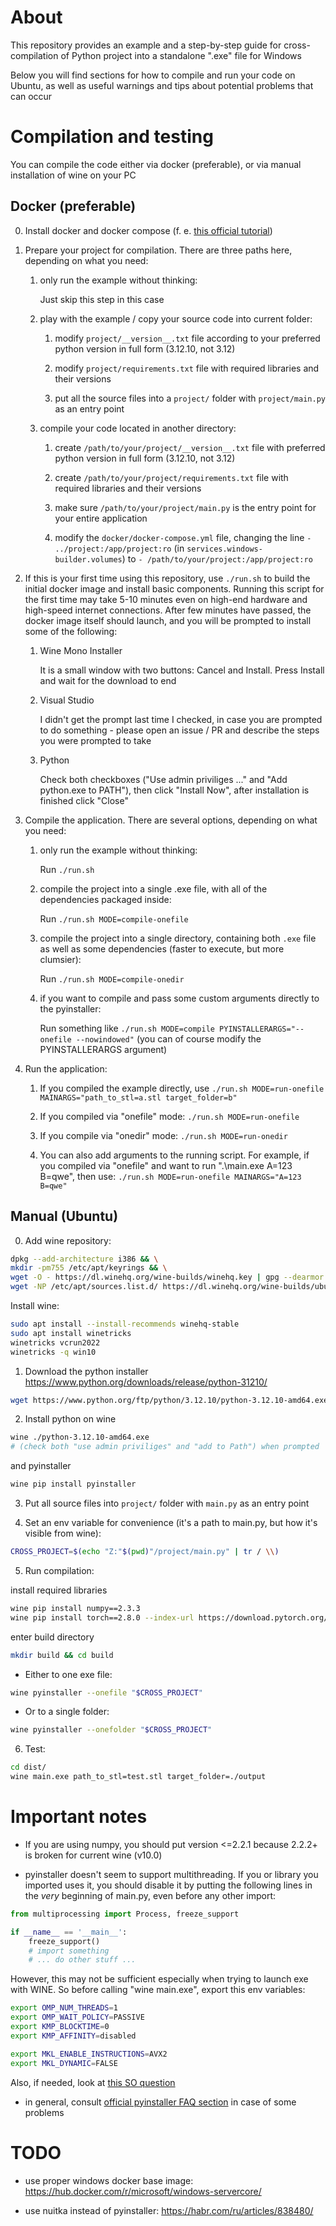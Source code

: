 # About

This repository provides an example and a step-by-step guide for cross-compilation of Python project into a standalone ".exe" file for Windows

Below you will find sections for how to compile and run your code on Ubuntu, as well as useful warnings and tips about potential problems that can occur



# Compilation and testing

You can compile the code either via docker (preferable), or via manual installation of wine on your PC

## Docker (preferable)

0) Install docker and docker compose (f. e. [this official tutorial](https://docs.docker.com/compose/install/))

1) Prepare your project for compilation. There are three paths here, depending on what you need:

    1) only run the example without thinking:

       Just skip this step in this case

    2) play with the example / copy your source code into current folder:

        1) modify `project/__version__.txt` file according to your preferred python version in full form (3.12.10, not 3.12)

        2) modify `project/requirements.txt` file with required libraries and their versions

        3) put all the source files into a `project/` folder with `project/main.py` as an entry point

    3) compile your code located in another directory:

        1) create `/path/to/your/project/__version__.txt` file with preferred python version in full form (3.12.10, not 3.12)

        2) create `/path/to/your/project/requirements.txt` file with required libraries and their versions

        3) make sure `/path/to/your/project/main.py` is the entry point for your entire application

        4) modify the `docker/docker-compose.yml` file, changing the line `- ../project:/app/project:ro` (in `services.windows-builder.volumes`) to `- /path/to/your/project:/app/project:ro`

2) If this is your first time using this repository, use `./run.sh` to build the initial docker image and install basic components. Running this script for the first time may take 5-10 minutes even on high-end hardware and high-speed internet connections. After few minutes have passed, the docker image itself should launch, and you will be prompted to install some of the following:

    1) Wine Mono Installer

       It is a small window with two buttons: Cancel and Install. Press Install and wait for the download to end

    2) Visual Studio

       I didn't get the prompt last time I checked, in case you are prompted to do something - please open an issue / PR and describe the steps you were prompted to take

    3) Python

       Check both checkboxes ("Use admin priviliges ..." and "Add python.exe to PATH"), then click "Install Now", after installation is finished click "Close"

3) Compile the application. There are several options, depending on what you need:

    1) only run the example without thinking:

       Run `./run.sh`

    2) compile the project into a single .exe file, with all of the dependencies packaged inside:

       Run `./run.sh MODE=compile-onefile`

    3) compile the project into a single directory, containing both `.exe` file as well as some dependencies (faster to execute, but more clumsier):

       Run `./run.sh MODE=compile-onedir`

    4) if you want to compile and pass some custom arguments directly to the pyinstaller:

       Run something like `./run.sh MODE=compile PYINSTALLERARGS="--onefile --nowindowed"` (you can of course modify the PYINSTALLERARGS argument)

4) Run the application:

    1) If you compiled the example directly, use `./run.sh MODE=run-onefile MAINARGS="path_to_stl=a.stl target_folder=b"`

    2) If you compiled via "onefile" mode: `./run.sh MODE=run-onefile`

    3) If you compile via "onedir" mode: `./run.sh MODE=run-onedir`

    4) You can also add arguments to the running script. For example, if you compiled via "onefile" and want to run ".\\main.exe A=123 B=qwe", then use: `./run.sh MODE=run-onefile MAINARGS="A=123 B=qwe"`



## Manual (Ubuntu)

0) Add wine repository:

```bash
dpkg --add-architecture i386 && \
mkdir -pm755 /etc/apt/keyrings && \
wget -O - https://dl.winehq.org/wine-builds/winehq.key | gpg --dearmor -o /etc/apt/keyrings/winehq-archive.key - && \
wget -NP /etc/apt/sources.list.d/ https://dl.winehq.org/wine-builds/ubuntu/dists/noble/winehq-noble.sources;
```

Install wine:

```bash
sudo apt install --install-recommends winehq-stable
sudo apt install winetricks
winetricks vcrun2022
winetricks -q win10
```

1) Download the python installer https://www.python.org/downloads/release/python-31210/

```bash
wget https://www.python.org/ftp/python/3.12.10/python-3.12.10-amd64.exe
```

2) Install python on wine

```bash
wine ./python-3.12.10-amd64.exe
# (check both "use admin priviliges" and "add to Path") when prompted
```

and pyinstaller

```bash
wine pip install pyinstaller
```

3) Put all source files into `project/` folder with `main.py` as an entry point

4) Set an env variable for convenience (it's a path to main.py, but how it's visible from wine):

```bash
CROSS_PROJECT=$(echo "Z:"$(pwd)"/project/main.py" | tr / \\)
```

5) Run compilation:

install required libraries

```bash
wine pip install numpy==2.3.3
wine pip install torch==2.8.0 --index-url https://download.pytorch.org/whl/cpu
```

enter build directory

```bash
mkdir build && cd build
```

- Either to one exe file:
```bash
wine pyinstaller --onefile "$CROSS_PROJECT"
```

- Or to a single folder:
```bash
wine pyinstaller --onefolder "$CROSS_PROJECT"
```

6) Test:

```bash
cd dist/
wine main.exe path_to_stl=test.stl target_folder=./output
```



# Important notes

- If you are using numpy, you should put version <=2.2.1 because 2.2.2+ is broken for current wine (v10.0)

- pyinstaller doesn't seem to support multithreading. If you or library you imported uses it, you should disable it by putting the following lines in the *very* beginning of main.py, even before any other import:

```python
from multiprocessing import Process, freeze_support

if __name__ == '__main__':
    freeze_support()
    # import something
    # ... do other stuff ...
```

However, this may not be sufficient especially when trying to launch exe with WINE. So before calling "wine main.exe", export this env variables:
```bash
export OMP_NUM_THREADS=1
export OMP_WAIT_POLICY=PASSIVE
export KMP_BLOCKTIME=0
export KMP_AFFINITY=disabled

export MKL_ENABLE_INSTRUCTIONS=AVX2
export MKL_DYNAMIC=FALSE
```

Also, if needed, look at [this SO question](https://stackoverflow.com/questions/24944558/pyinstaller-built-windows-exe-fails-with-multiprocessing)

- in general, consult [official pyinstaller FAQ section](https://pyinstaller.org/en/latest/common-issues-and-pitfalls.html) in case of some problems



# TODO

- use proper windows docker base image: https://hub.docker.com/r/microsoft/windows-servercore/

- use nuitka instead of pyinstaller: https://habr.com/ru/articles/838480/

